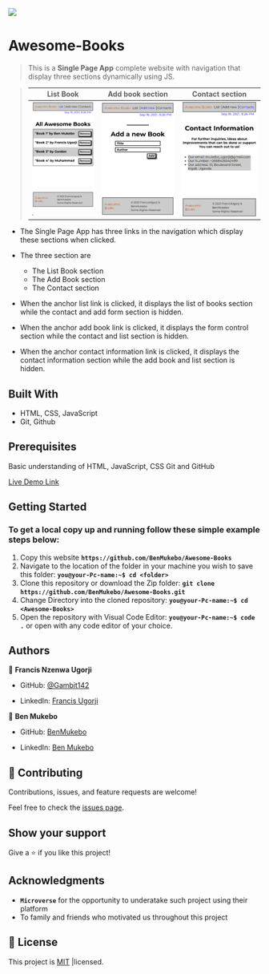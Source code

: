 ![](https://img.shields.io/badge/Microverse-blueviolet)

# Awesome-Books
> This is a **Single Page App** complete website with navigation that display three sections dynamically using JS.

> |List Book|Add book section|Contact section|
> |------------|----------------|---------------|
> |![screenshot](Screenshot1.png).|![screenshot2](Screenshot2.png)| ![screenshot2](Screenshot3.png)|


- The Single Page App has three links in the navigation which display these sections when clicked.

- The three section are
  - The List Book section
  - The Add Book section
  - The Contact section


- When the anchor list link is clicked, it displays the list of books section while the contact and add form section is hidden.

- When the anchor add book link is clicked, it displays the form control section while the contact and list section is hidden.
  
- When the anchor contact information link is clicked, it displays the contact information section while the add book and list section is hidden.

## Built With

- HTML, CSS, JavaScript
- Git, Github

## Prerequisites
Basic understanding of HTML, JavaScript, CSS Git and GitHub

[Live Demo Link](https://benmukebo.github.io/Awesome-Books/)

## Getting Started

### To get a local copy up and running follow these simple example steps below:

1. Copy this website **``https://github.com/BenMukebo/Awesome-Books``**
2. Navigate to the location of the folder in your machine you wish to save this folder:
**``you@your-Pc-name:~$ cd <folder>``**
3. Clone this repository or download the Zip folder:
**``git clone https://github.com/BenMukebo/Awesome-Books.git``**
4. Change Directory into the cloned repository: **``you@your-Pc-name:~$ cd <Awesome-Books>``**
5. Open the repository with Visual Code Editor: **``you@your-Pc-name:~$ code .``** or open with any code editor of your choice.

## Authors

👤 **Francis Nzenwa Ugorji**

- GitHub: [@Gambit142](https://github.com/Gambit142)
  
- LinkedIn: [Francis Ugorji](www.linkedin.com/in/francis-ugorji-a567b7168)

👤 **Ben Mukebo**

- GitHub: [BenMukebo](https://github.com/BenMukebo)
  
- LinkedIn: [Ben Mukebo](www.linkedin.com/in/kasongo-mukebo-ben-591720205)

## 🤝 Contributing

Contributions, issues, and feature requests are welcome!

Feel free to check the [issues page](../../issues/).

## Show your support

Give a ⭐️ if you like this project!

## Acknowledgments

- **``Microverse``** for the opportunity to underatake such project using their platform
- To family and friends who motivated us throughout this project

## 📝 License

This project is [MIT](./MIT.md) |licensed.
